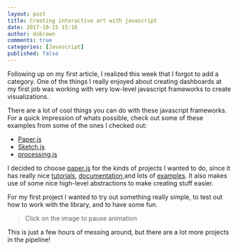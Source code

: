 ```yaml
---
layout: post
title: Creating interactive art with javascript
date: 2017-10-15 15:16
author: dsbrown
comments: true
categories: [Javascript]
published: false
---
```

Following up on my first article, I realized this week that I forgot to add a category. One of the things I really enjoyed about creating dashboards at my first job was working with very low-level javascript frameworks to create visualizations.

There are a lot of cool things you can do with these javascript frameworks. For a quick impression of whats possible, check out some of these examples from some of the ones I checked out:
<ul>
 	<li><a href="http://paperjs.org/examples/">Paper.js</a></li>
 	<li><a href="http://soulwire.github.io/sketch.js/">Sketch.js</a></li>
 	<li><a href="http://processingjs.org/exhibition/">processing.js</a></li>
</ul>

I decided to choose <a href="http://paperjs.org/">paper.js</a> for the kinds of projects I wanted to do, since it has really nice <a href="http://paperjs.org/tutorials/">tutorials</a>, <a href="http://paperjs.org/reference/global/">documentation </a>and lots of <a href="http://paperjs.org/examples/">examples</a>. It also makes use of some nice high-level abstractions to make creating stuff easier.

For my first project I wanted to try out something really simple, to test out how to work with the library, and to have some fun.

<blockquote>Click on the image to pause animation</blockquote>

<script type="text/javascript" src="/js/paper-full.min.js"></script><script type="text/paperscript" src="/js/expanding_circles.js" canvas="myCanvas"></script><canvas id="myCanvas" style="width: 100%;"></canvas>

This is just a few hours of messing around, but there are a lot more projects in the pipeline!
